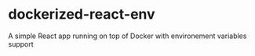 # dockerized-react-env
 A simple React app running on top of Docker with environement variables support
